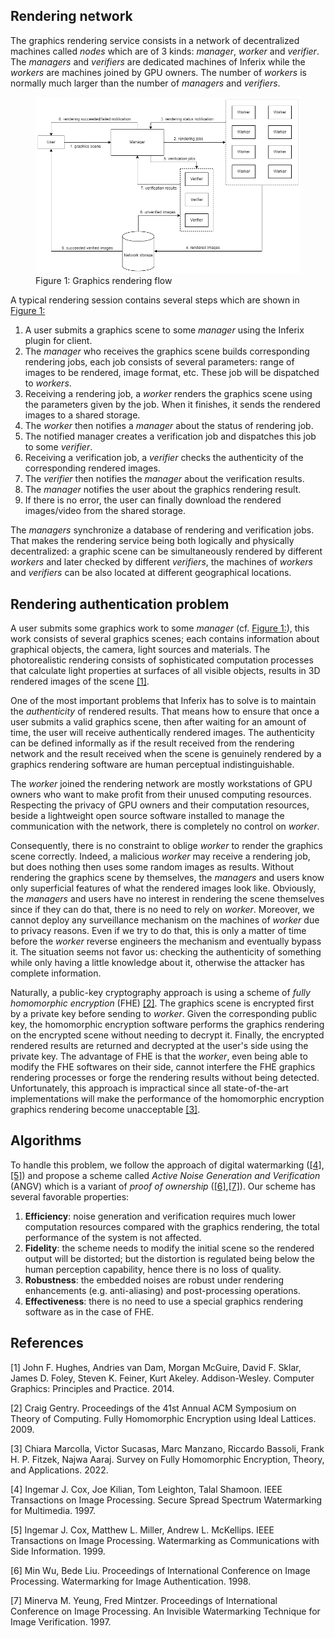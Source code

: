 ## Rendering network

The graphics rendering service consists in a network of decentralized machines called *nodes* which are of $3$ kinds: *manager*, *worker* and *verifier*. The *managers* and *verifiers* are dedicated machines of Inferix while the *workers* are machines joined by GPU owners. The number of *workers* is normally much larger than the number of *managers* and *verifiers*.

<figure><img id="figure1" src="../../.gitbook/assets/rendering_service.png" alt=""><figcaption>Figure 1: Graphics rendering flow</figcaption></figure>

A typical rendering session contains several steps which are shown in <a href="#figure1">Figure 1:</a>
 1. A user submits a graphics scene to some *manager* using the Inferix plugin for client.
 2. The *manager* who receives the graphics scene builds corresponding rendering jobs, each job consists of several parameters: range of images to be rendered, image format, etc. These job will be dispatched to *workers*.
 3. Receiving a rendering job, a *worker* renders the graphics scene using the parameters given by the job. When it finishes, it sends the rendered images to a shared storage.
 4. The *worker* then notifies a *manager* about the status of rendering job.
 5. The notified manager creates a verification job and dispatches this job to some *verifier*.
 6. Receiving a verification job, a *verifier* checks the authenticity of the corresponding rendered images.
 7. The *verifier* then notifies the *manager* about the verification results.
 8. The *manager* notifies the user about the graphics rendering result.
 9. If there is no error, the user can finally download the rendered images/video from the shared storage.

The *managers* synchronize a database of rendering and verification jobs. That makes the rendering service being both logically and physically decentralized: a graphic scene can be simultaneously rendered by different *workers* and later checked by different *verifiers*, the machines of *workers* and *verifiers* can be also located at different geographical locations.

## Rendering authentication problem
A user submits some graphics work to some *manager* (cf. <a href="#figure1">Figure 1:</a>), this work consists of several graphics scenes; each contains information about graphical objects, the camera, light sources and materials. The photorealistic rendering consists of sophisticated computation processes that calculate light properties at surfaces of all visible objects, results in 3D rendered images of the scene <a href="#abcdefghij">[1]</a>.

One of the most important problems that Inferix has to solve is to maintain the *authenticity* of rendered results. That means how to ensure that once a user submits a valid graphics scene, then after waiting for an amount of time, the user will receive authentically rendered images. The authenticity can be defined informally as if the result received from the rendering network and the result received when the scene is genuinely rendered by a graphics rendering software are human perceptual indistinguishable.

The *worker* joined the rendering network are mostly workstations of GPU owners who want to make profit from their unused computing resources. Respecting the privacy of GPU owners and their computation resources, beside a lightweight open source software installed to manage the communication with the network, there is completely no control on *worker*.

Consequently, there is no constraint to oblige *worker* to render the graphics scene correctly. Indeed, a malicious *worker* may receive a rendering job, but does nothing then uses some random images as results. Without rendering the graphics scene by themselves, the *managers* and users know only superficial features of what the rendered images look like. Obviously, the *managers* and users have no interest in rendering the scene themselves since if they can do that, there is no need to rely on *worker*. Moreover, we cannot deploy any surveillance mechanism on the machines of *worker* due to privacy reasons. Even if we try to do that, this is only a matter of time before the *worker* reverse engineers the mechanism and eventually bypass it. The situation seems not favor us: checking the authenticity of something while only having a little knowledge about it, otherwise the attacker has complete information.

Naturally, a public-key cryptography approach is using a scheme of *fully homomorphic encryption* (FHE) [[2]](#2). The graphics scene is encrypted first by a private key before sending to *worker*. Given the corresponding public key, the homomorphic encryption software performs the graphics rendering on the encrypted scene without needing to decrypt it. Finally, the encrypted rendered results are returned and decrypted at the user's side using the private key. The advantage of FHE is that the *worker*, even being able to modify the FHE softwares on their side, cannot interfere the FHE graphics rendering processes or forge the rendering results without being detected. Unfortunately, this approach is impractical since all state-of-the-art implementations will make the performance of the homomorphic encryption graphics rendering become unacceptable [[3]](#3).

## Algorithms
To handle this problem, we follow the approach of digital watermarking ([[4]](#4),[[5]](#5)) and propose a scheme called *Active Noise Generation and Verification* (ANGV) which is a variant of *proof of ownership* ([[6]](#6),[[7]](#7)). Our scheme has several favorable properties:
 1. **Efficiency**: noise generation and verification requires much lower computation resources compared with the graphics rendering, the total performance of the system is not affected.
 2. **Fidelity**: the scheme needs to modify the initial scene so the rendered output will be distorted; but the distortion is regulated being below the human perception capability, hence there is no loss of quality.
 3. **Robustness**: the embedded noises are robust under rendering enhancements (e.g. anti-aliasing) and post-processing operations.
 4. **Effectiveness**: there is no need to use a special graphics rendering software as in the case of FHE.

## References
<p id="abcdefghij"><a>[1]</a> John F. Hughes, Andries van Dam, Morgan McGuire, David F. Sklar, James D. Foley, Steven K. Feiner, Kurt Akeley. Addison-Wesley. Computer Graphics: Principles and Practice. 2014.</p>

<p id="2"><a>[2]</a> Craig Gentry. Proceedings of the 41st Annual ACM Symposium on Theory of Computing. Fully Homomorphic Encryption using Ideal Lattices. 2009.</p>

<a id="3">[3]</a>
Chiara Marcolla, Victor Sucasas, Marc Manzano, Riccardo Bassoli, Frank H. P. Fitzek, Najwa Aaraj. Survey on Fully Homomorphic Encryption, Theory, and Applications. 2022.

<a id="4">[4]</a>
Ingemar J. Cox, Joe Kilian, Tom Leighton, Talal Shamoon. IEEE Transactions on Image Processing. Secure Spread Spectrum Watermarking for Multimedia. 1997.

<a id="5">[5]</a>
Ingemar J. Cox, Matthew L. Miller, Andrew L. McKellips. IEEE Transactions on Image Processing. Watermarking as Communications with Side Information. 1999.

<a id="6">[6]</a>
Min Wu, Bede Liu. Proceedings of International Conference on Image Processing. Watermarking for Image Authentication. 1998.

<a id="7">[7]</a>
Minerva M. Yeung, Fred Mintzer. Proceedings of International Conference on Image Processing. An Invisible Watermarking Technique for Image Verification. 1997.
